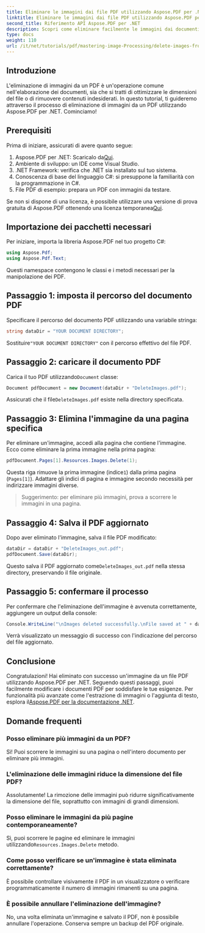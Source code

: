 ```yaml
---
title: Eliminare le immagini dai file PDF utilizzando Aspose.PDF per .NET
linktitle: Eliminare le immagini dai file PDF utilizzando Aspose.PDF per .NET
second_title: Riferimento API Aspose.PDF per .NET
description: Scopri come eliminare facilmente le immagini dai documenti PDF con Aspose.PDF per .NET. Questo tutorial passo dopo passo ti guida attraverso il processo di caricamento di un PDF, rimuovendo le immagini.
type: docs
weight: 110
url: /it/net/tutorials/pdf/mastering-image-Processing/delete-images-from-pdf-files/
---
```

## Introduzione

L'eliminazione di immagini da un PDF è un'operazione comune nell'elaborazione dei documenti, sia che si tratti di ottimizzare le dimensioni del file o di rimuovere contenuti indesiderati. In questo tutorial, ti guideremo attraverso il processo di eliminazione di immagini da un PDF utilizzando Aspose.PDF per .NET. Cominciamo!

## Prerequisiti

Prima di iniziare, assicurati di avere quanto segue:

1.  Aspose.PDF per .NET: Scaricalo da[Qui](https://releases.aspose.com/pdf/net/).
2. Ambiente di sviluppo: un IDE come Visual Studio.
3. .NET Framework: verifica che .NET sia installato sul tuo sistema.
4. Conoscenza di base del linguaggio C#: si presuppone la familiarità con la programmazione in C#.
5. File PDF di esempio: prepara un PDF con immagini da testare.

 Se non si dispone di una licenza, è possibile utilizzare una versione di prova gratuita di Aspose.PDF ottenendo una licenza temporanea[Qui](https://purchase.aspose.com/temporary-license/).

## Importazione dei pacchetti necessari

Per iniziare, importa la libreria Aspose.PDF nel tuo progetto C#:

```csharp
using Aspose.Pdf;
using Aspose.Pdf.Text;
```

Questi namespace contengono le classi e i metodi necessari per la manipolazione dei PDF.

## Passaggio 1: imposta il percorso del documento PDF

Specificare il percorso del documento PDF utilizzando una variabile stringa:

```csharp
string dataDir = "YOUR DOCUMENT DIRECTORY";
```

 Sostituire`"YOUR DOCUMENT DIRECTORY"` con il percorso effettivo del file PDF.

## Passaggio 2: caricare il documento PDF

 Carica il tuo PDF utilizzando`Document` classe:

```csharp
Document pdfDocument = new Document(dataDir + "DeleteImages.pdf");
```

 Assicurati che il file`DeleteImages.pdf` esiste nella directory specificata.

## Passaggio 3: Elimina l'immagine da una pagina specifica

Per eliminare un'immagine, accedi alla pagina che contiene l'immagine. Ecco come eliminare la prima immagine nella prima pagina:

```csharp
pdfDocument.Pages[1].Resources.Images.Delete(1);
```

 Questa riga rimuove la prima immagine (indice`1`) dalla prima pagina (`Pages[1]`). Adattare gli indici di pagina e immagine secondo necessità per indirizzare immagini diverse.

> Suggerimento: per eliminare più immagini, prova a scorrere le immagini in una pagina.

## Passaggio 4: Salva il PDF aggiornato

Dopo aver eliminato l'immagine, salva il file PDF modificato:

```csharp
dataDir = dataDir + "DeleteImages_out.pdf";
pdfDocument.Save(dataDir);
```

 Questo salva il PDF aggiornato come`DeleteImages_out.pdf` nella stessa directory, preservando il file originale.

## Passaggio 5: confermare il processo

Per confermare che l'eliminazione dell'immagine è avvenuta correttamente, aggiungere un output della console:

```csharp
Console.WriteLine("\nImages deleted successfully.\nFile saved at " + dataDir);
```

Verrà visualizzato un messaggio di successo con l'indicazione del percorso del file aggiornato.

## Conclusione

 Congratulazioni! Hai eliminato con successo un'immagine da un file PDF utilizzando Aspose.PDF per .NET. Seguendo questi passaggi, puoi facilmente modificare i documenti PDF per soddisfare le tue esigenze. Per funzionalità più avanzate come l'estrazione di immagini o l'aggiunta di testo, esplora il[Aspose.PDF per la documentazione .NET](https://reference.aspose.com/pdf/net/).

## Domande frequenti

### Posso eliminare più immagini da un PDF?
Sì! Puoi scorrere le immagini su una pagina o nell'intero documento per eliminare più immagini.

### L'eliminazione delle immagini riduce la dimensione del file PDF?
Assolutamente! La rimozione delle immagini può ridurre significativamente la dimensione del file, soprattutto con immagini di grandi dimensioni.

### Posso eliminare le immagini da più pagine contemporaneamente?
 Sì, puoi scorrere le pagine ed eliminare le immagini utilizzando`Resources.Images.Delete` metodo.

### Come posso verificare se un'immagine è stata eliminata correttamente?
È possibile controllare visivamente il PDF in un visualizzatore o verificare programmaticamente il numero di immagini rimanenti su una pagina.

### È possibile annullare l'eliminazione dell'immagine?
No, una volta eliminata un'immagine e salvato il PDF, non è possibile annullare l'operazione. Conserva sempre un backup del PDF originale.